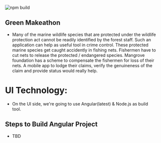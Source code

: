 ![npm build](https://github.com/Avijit-07/make-a-thon-ui/workflows/Make-A-Thon/badge.svg?branch=develop)

## Green Makeathon
- Many of the marine wildlife species that are protected under the wildlife protection act cannot be readily identified by the forest staff. Such an application can help as useful tool in crime control. 
 These protected marine species get caught accidently in fishing nets. Fishermen have to cut nets to release the protected / endangered species. Mangrove foundation has a scheme to compensate the fishermen for loss of their nets. A mobile app to lodge their claims, verify the genuineness of the claim and provide status would really help.

# UI Technology:
- On the UI side, we're going to use Angular(latest) & Node.js as build tool.

## Steps to Build Angular Project
- TBD

